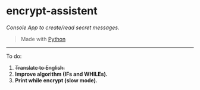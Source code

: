 # encrypt-assistent
*Console App to create/read secret messages.*
>Made with [Python](https://www.python.org/downloads/)
---

To do:
1. ~~Translate to English.~~
1. **Improve algorithm (IFs and WHILEs).**
1. **Print while encrypt (slow mode).**
